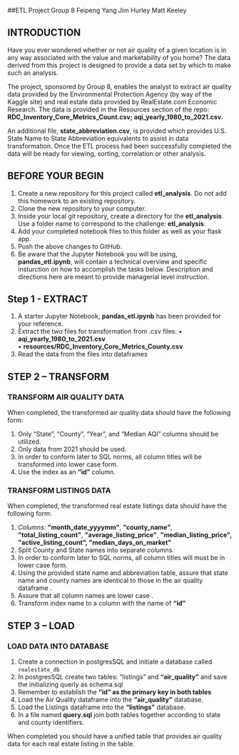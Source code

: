 ##ETL Project Group 8
Feipeng Yang
Jim Hurley
Matt Keeley


## INTRODUCTION

Have you ever wondered whether or not air quality of a given location is in any way associated with the value and marketability of you home?  The data derived from this project is designed to provide a data set by which to make such an analysis.

The project, sponsored by Group 8, enables the analyst to extract air quality data provided by the Environmental Protection Agency (by way of the Kaggle site) and real estate data provided by RealEstate.com Economic Research.  The data is provided in the Resources section of the repo: **RDC_Inventory_Core_Metrics_Count.csv;  aqi_yearly_1980_to_2021.csv.**   

An additional file, **state_abbreviation.csv**, is provided which provides U.S. State Name to State Abbreviation equivalents to assist in data transformation.
Once the ETL process had been successfully completed the data will be ready for viewing, sorting, correlation or other analysis.



## BEFORE YOUR BEGIN
1.	Create a new repository for this project called **etl_analysis**. Do not add this homework to an existing repository.
2.	Clone the new repository to your computer.
3.	Inside your local git repository, create a directory for the **etl_analysis**. Use a folder name to correspond to the challenge: **etl_analysis**.
4.	Add your completed notebook files to this folder as well as your flask app.
5.	Push the above changes to GitHub.
6.	Be aware that the Jupyter Notebook you will be using, **pandas_etl.ipynb**, will contain a technical overview and specific insturction on how to accomplish the tasks below.  Description and directions here are meant to provide managerial level instruction.



## Step 1 - EXTRACT
1.	A starter Jupyter Notebook, **pandas_etl.ipynb** has been provided for your reference.
2.	Extract the two files for transformation from .csv files: 
        •	**aqi_yearly_1980_to_2021.csv**  
        • **resources/RDC_Inventory_Core_Metrics_County.csv**
3.	Read the data from the files into dataframes



## STEP 2 – TRANSFORM

### TRANSFORM AIR QUALITY DATA
When completed, the transformed air quality data should have the following form:
1.	Only  “State”, “County”, “Year”, and “Median AQI” columns should be utilized.
2.	Only data from 2021 should be used.
3.	In order to conform later to SQL norms, all column titles will be transformed into lower case form.
4.	Use the index as an **“id”** column.

### TRANSFORM LISTINGS DATA
When completed, the transformed real estate listings data should have the following form:
1.	_Columns:_ **"month_date_yyyymm"**, **"county_name"**, **"total_listing_count"**, **"average_listing_price"**, **"median_listing_price", "active_listing_count", "median_days_on_market"**
2.	Split County and State names into separate columns.
3.	In order to conform later to SQL norms, all column titles will must be in lower case form.
4.	Using the provided state name and abbreviation table, assure that state name and county names are identical to those in the  air quality dataframe .  
5.	Assure that all column names are lower case .
6.	Transform index name to a column with the name of **“id”**


## STEP 3 – LOAD

### LOAD DATA INTO DATABASE
1.	Create a connection in postgresSQL and initiate a database called ``realestate_db``
2.	In postgresSQL create two tables: “listings” and **“air_quality”** and save the initializing querly as schema.sql
3.	Remember to establish the **“id” as the primary key in both tables**
4.	Load the Air Quality dataframe into the **“air_quality"** database. 
5.	Load the Listings dataframe into the **“listings”** database. 
6.	In a file named **query.sql** join both tables together according to state and county identifiers.

When completed you should have a unified table that provides air quality data for each real estate listing in the table.
